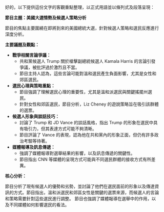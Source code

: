 好的，以下提供這份文字的客觀重點整理，以正式用語並以條列式及段落呈現：

**節目主題：美國大選情勢及候選人策略分析**

節目的焦點主要圍繞在即將到來的美國總統大選，針對候選人策略和選民反應進行深度分析。

**主要議題及觀點：**

*   **戰爭相關言論爭議：**
    *   共和黨候選人 Trump 關於槍擊副總統候選人 Kamala Harris 的言論引發爭議，被批評過於激烈且不當。
    *   節目主持人認為，這些言論可能對溫和選民產生負面影響，尤其是女性和郊區選民。
*   **選民心理與策略重點：**
    *   節目強調了理解選民心理的重要性，尤其是溫和派選民與關鍵搖擺州選民。
    *   針對女性和郊區選民，節目分析，Liz Cheney 的遊說策略旨在吸引該群體的選票。
*   **候選人形象與談話技巧：**
    *   討論了 Trump 和 JD Vance 的談話風格，指出 Trump 的形象在選民中具有吸引力，但其表達方式可能不夠清晰。
    *  節目評論了 Vance 的表現，認為他在共和黨內的形象正面，但仍有許多政治考驗等待著。
*   **媒體報導及訊息傳遞：**
    *   強調了媒體報導對選舉結果的影響，以及訊息傳遞的關鍵性。
    *   節目指出 CNN 等媒體的呈現方式可能與不同選民群體的接收方式有所差異。

**核心分析：**

節目分析了現有候選人的優勢和劣勢，並討論了他們在選民面前的形象以及傳達資訊的方式。節目指出，溫和派選民和郊區女性是關鍵的選票來源，而候選人的言論和策略需要針對這些選民進行調整。
節目也強調了媒體報導在選舉中的作用，以及不同媒體如何影響選民的看法。